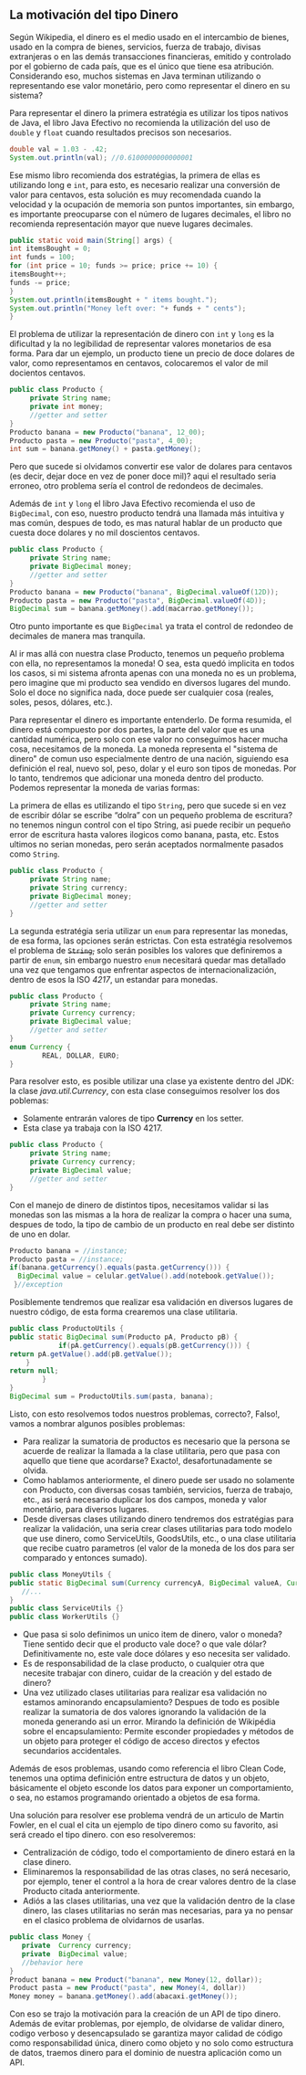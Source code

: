 ## La motivación del tipo Dinero


Según Wikipedia, el dinero es el medio usado en el intercambio de bienes, usado en la compra de bienes, servicios, fuerza de trabajo, divisas extranjeras o en las demás transacciones financieras, emitido y controlado por el gobierno de cada país, que es el único que tiene esa atribución. Considerando eso, muchos sistemas en Java terminan utilizando o representando ese valor monetário, pero como representar el dinero en su sistema?

Para representar el dinero la primera estratégia es utilizar los tipos nativos de Java, el libro Java Efectivo no recomienda la utilización del uso de ``double`` y ``float`` cuando resultados precisos son necesarios. 

``` java
double val = 1.03 - .42;
System.out.println(val); //0.6100000000000001
```

Ese mismo libro recomienda dos estratégias, la primera de ellas es utilizando long e ``int``, para esto, es necesario realizar una conversión de valor para centavos, esta solución es muy recomendada cuando la velocidad y la ocupación de memoria son puntos importantes, sin embargo, es importante preocuparse con el número de lugares decimales, el libro no recomienda representación mayor que nueve lugares decimales.

``` java
public static void main(String[] args) {
int itemsBought = 0;
int funds = 100;
for (int price = 10; funds >= price; price += 10) {
itemsBought++;
funds -= price;
}
System.out.println(itemsBought + " items bought.");
System.out.println("Money left over: "+ funds + " cents");
}
```

El problema de utilizar la representación de dinero con ``int`` y ``long`` es la dificultad y la no legibilidad de representar valores monetarios de esa forma. Para dar un ejemplo, un producto tiene un precio de doce dolares de valor, como representamos en centavos, colocaremos el valor de mil docientos centavos.

``` java
public class Producto {
     private String name;
     private int money;
     //getter and setter
}
Producto banana = new Producto("banana", 12_00);
Producto pasta = new Producto("pasta", 4_00);
int sum = banana.getMoney() + pasta.getMoney();
```

Pero que sucede si olvidamos convertir ese valor de dolares para centavos (es decir, dejar doce en vez de poner doce mil)? aqui el resultado seria erroneo, otro problema sería el control de redondeos de decimales.


Además de ``int`` y ``long`` el libro Java Efectivo recomienda el uso de ``BigDecimal``, con eso, nuestro producto tendrá una llamada más intuitiva y mas común, despues de todo, es mas natural hablar de un producto que cuesta doce dolares y no mil doscientos centavos.

``` java
public class Producto {
     private String name;
     private BigDecimal money;
     //getter and setter
}
Producto banana = new Producto("banana", BigDecimal.valueOf(12D));
Producto pasta = new Producto("pasta", BigDecimal.valueOf(4D));
BigDecimal sum = banana.getMoney().add(macarrao.getMoney());
```

Otro punto importante es que ``BigDecimal`` ya trata el control de redondeo de decimales de manera mas tranquila.

Al ir mas allá con nuestra clase Producto, tenemos un pequeño problema con ella, no representamos la moneda! O sea, esta quedó implicita en todos los casos, si mi sistema afronta apenas con una moneda no es un problema, pero imagine que mi producto sea vendido en diversos lugares del mundo. Solo el doce no significa nada, doce puede ser cualquier cosa (reales, soles, pesos, dólares, etc.).

Para representar el dinero es importante entenderlo. De forma resumida, el dinero está compuesto por dos partes, la parte del valor que es una cantidad numérica, pero solo con ese valor no conseguimos hacer mucha cosa, necesitamos de la moneda. La moneda representa el "sistema de dinero" de comun uso especialmente dentro de una nación, siguiendo esa definición el real, nuevo sol, peso, dolar y el euro son tipos de monedas. Por lo tanto, tendremos que adicionar una moneda dentro del producto. Podemos representar la moneda de varias formas: 

La primera de ellas es utilizando el tipo ``String``, pero que sucede si en vez de escribir dólar se escribe “dolra” con un pequeño problema de escritura? no tenemos ningun control con el tipo String, asi puede recibir un pequeño error de escritura hasta valores ilogicos como banana, pasta, etc. Estos ultimos no serian monedas, pero serán aceptados normalmente pasados como ``String``.

``` java
public class Producto {
     private String name;
     private String currency;
     private BigDecimal money;
     //getter and setter
}
```

La segunda estratégia seria utilizar un ``enum`` para representar las monedas, de esa forma, las opciones serán estrictas. Con esta estratégia resolvemos el problema de ~~``String``,~~ solo serán posibles los valores que definiremos a partir de ``enum``, sin embargo nuestro ``enum`` necesitará quedar mas detallado una vez que tengamos que enfrentar aspectos de internacionalización, dentro de esos la ISO *4217*, un estandar para monedas.


``` java
public class Producto {
     private String name;
     private Currency currency;
     private BigDecimal value;
     //getter and setter
}
enum Currency {
    	REAL, DOLLAR, EURO;
}
```

Para resolver esto, es posible utilizar una clase ya existente dentro del JDK: la clase *java.util.Currency*, con esta clase conseguimos resolver los dos poblemas:

* Solamente entrarán valores de tipo **Currency** en los setter.
* Esta clase ya trabaja con la ISO 4217.


``` java
public class Producto {
     private String name;
     private Currency currency;
     private BigDecimal value;
     //getter and setter
}
```

Con el manejo de dinero de distintos tipos, necesitamos validar si las monedas son las mismas a la hora de realizar la compra o hacer una suma, despues de todo, la tipo de cambio de un producto en real debe ser distinto de uno en dolar.

``` java
Producto banana = //instance;
Producto pasta = //instance; 	
if(banana.getCurrency().equals(pasta.getCurrency())) {
  BigDecimal value = celular.getValue().add(notebook.getValue());
 }//exception
```

Posiblemente tendremos que realizar esa validación en diversos lugares de nuestro código, de esta forma crearemos una clase utilitaria.


``` java
public class ProductoUtils {
public static BigDecimal sum(Producto pA, Producto pB) {
    		if(pA.getCurrency().equals(pB.getCurrency())) {
return pA.getValue().add(pB.getValue());
  	}
return null;
    	}
}
BigDecimal sum = ProductoUtils.sum(pasta, banana);
```


Listo, con esto resolvemos todos nuestros problemas, correcto?, Falso!, vamos a nombrar algunos posibles problemas:

 
* Para realizar la sumatoria de productos es necesario que la persona se acuerde de realizar la llamada a la clase utilitaria, pero que pasa con aquello que tiene que acordarse? Exacto!, desafortunadamente se olvida. 
* Como hablamos anteriormente, el dinero puede ser usado no solamente con Producto, con diversas cosas también, servicios, fuerza de trabajo, etc., asi será necesario duplicar los dos campos, moneda y valor monetário, para diversos lugares.
* Desde diversas clases utilizando dinero tendremos dos estratégias para realizar la validación, una seria crear clases utilitarias para todo modelo que use dinero, como  ServiceUtils, GoodsUtils, etc., o una clase utilitaria que recibe cuatro parametros (el valor de la moneda de los dos para ser comparado y entonces sumado).

``` java
public class MoneyUtils {
public static BigDecimal sum(Currency currencyA, BigDecimal valueA, Currency currencyB, BigDecimal valueB) {
   //...
}
public class ServiceUtils {}
public class WorkerUtils {}
```

* Que pasa si solo definimos un unico item de dinero, valor o moneda? Tiene sentido decir que el producto vale doce? o que vale dólar? Definitivamente no, este vale doce dólares y eso necesita ser validado.
* Es de responsabilidad de la clase producto, o cualquier otra que necesite trabajar con dinero, cuidar de la creación y del estado de dinero? 
* Una vez utilizado clases utilitarias para realizar esa validación no estamos aminorando encapsulamiento? Despues de todo es posible realizar la sumatoria de dos valores ignorando la validación de la moneda generando asi un error. Mirando la definición de Wikipédia sobre el encapsulamiento: Permite esconder propiedades y métodos de un objeto para proteger el código de acceso directos y efectos secundarios accidentales.


Además de esos problemas, usando como referencia el libro Clean Code, tenemos una optima definición entre estructura de datos y un objeto, básicamente el objeto esconde los datos para exponer un comportamiento, o sea, no estamos programando orientado a objetos de esa forma.

Una solución para resolver ese problema vendrá de un articulo de Martin Fowler, en el cual el cita un ejemplo de tipo dinero como su favorito, asi será creado el tipo dinero. con eso resolveremos:

* Centralización de código, todo el comportamiento de dinero estará en la clase dinero.
* Eliminaremos la responsabilidad de las otras clases, no será necesario, por ejemplo, tener el control a la hora de crear valores dentro de la clase Producto citada anteriormente.
* Adiós a las clases utilitarias, una vez que la validación dentro de la clase dinero, las clases utilitarias no serán mas necesarias, para ya no pensar en el clasico problema de olvidarnos de usarlas. 

``` java
public class Money {
   private  Currency currency;
   private  BigDecimal value;
   //behavior here
}
Product banana = new Product("banana", new Money(12, dollar));
Product pasta = new Product("pasta", new Money(4, dollar))
Money money = banana.getMoney().add(abacaxi.getMoney());
```


Con eso se trajo la motivación para la creación de un API de tipo dinero. Además de evitar problemas, por ejemplo, de olvidarse de validar dinero, codigo verboso y desencapsulado se garantiza mayor calidad de código como responsabilidad única, dinero como objeto y no solo como estructura de datos, traemos dinero para el dominio de nuestra aplicación como un API.
